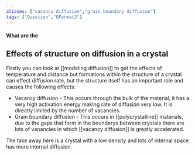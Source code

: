 ```yaml
---
aliases: ["vacancy diffusion","grain boundary diffusion"]
tags: ["Question","QFormat3"]
---
```


#### What are the
## Effects of structure on diffusion in a crystal
Firstly you can look at [[modeling diffusion]] to get the effects of temperature and distance but formations within the structure of a crystal can effect diffusion rate, but the structure itself has an important role and causes the following effects:
- Vacancy diffusion - This occurs through the bulk of the material, it has a very high activation energy making rate of diffusion very low. It is directly limited by the number of vacancies.
- Grain boundary diffusion - This occurs in [[polycrystalline]] materials, due to the gaps that form in the boundarys between crystals there are lots of vanancies in which [[vacancy diffusion]] is greatly accelerated.

The take away here is a crystal with a low density and lots of internal space has more internal diffusion.